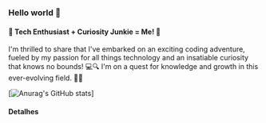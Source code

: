 ### Hello world 👋

#### 🚀 Tech Enthusiast + Curiosity Junkie = Me! 🌟
 I'm thrilled to share that I've embarked on an exciting coding adventure, fueled by my passion for all things technology and an insatiable curiosity that knows no bounds! 💻🔍
 I'm on a quest for knowledge and growth in this ever-evolving field. 🌱💡

 [![Anurag's GitHub stats](https://github-readme-stats.vercel.app/api?username=hullypereira&show_icons=true&theme=codeSTACKr)]



#### Detalhes
